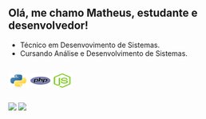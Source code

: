## Olá, me chamo Matheus, estudante e desenvolvedor!
- Técnico em Desenvovimento de Sistemas.
- Cursando Análise e Desenvolvimento de Sistemas.



<div style="display: inline_block"><br>
  <img align="center" alt="Math-Python" height="30" width="40" src="https://raw.githubusercontent.com/devicons/devicon/master/icons/python/python-original.svg">
  <img align="center" alt="Math-PHP" height="30" width="40" src="https://raw.githubusercontent.com/devicons/devicon/master/icons/php/php-original.svg">
  <img align="center" alt="Math-Nodejs" height="30" width="40" src="https://raw.githubusercontent.com/devicons/devicon/master/icons/nodejs/nodejs-original.svg">


</div>
  
  ##
 
<div> 
  <a href="https://instagram.com/math_jd" target="_blank"><img src="https://img.shields.io/badge/-Instagram-%23E4405F?style=for-the-badge&logo=instagram&logoColor=white" target="_blank"></a>
  <a href="https://www.linkedin.com/in/matheusjardim57" target="_blank"><img src="https://img.shields.io/badge/-LinkedIn-%230077B5?style=for-the-badge&logo=linkedin&logoColor=white" target="_blank"></a> 
</div>
